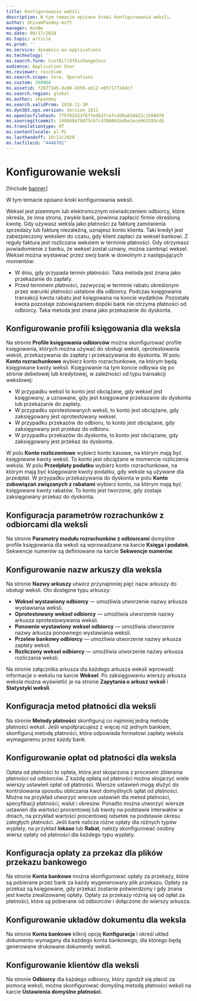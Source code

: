 ```yaml
---
title: Konfigurowanie weksli
description: W tym temacie opisano kroki konfigurowania weksli.
author: ShivamPandey-msft
manager: AnnBe
ms.date: 09/17/2018
ms.topic: article
ms.prod: ''
ms.service: dynamics-ax-applications
ms.technology: ''
ms.search.form: CustBillOfExchangeJour
audience: Application User
ms.reviewer: roschlom
ms.search.scope: Core, Operations
ms.custom: 269964
ms.assetid: f2077165-da90-4359-ab12-e05717728dc7
ms.search.region: global
ms.author: shpandey
ms.search.validFrom: 2016-11-30
ms.dyn365.ops.version: Version 1611
ms.openlocfilehash: 7f5f62d33f6ffedb3fcefcdd9a83b922c1588df0
ms.sourcegitcommit: 199848e78df5cb7c439b001bdbe1ece963593cdb
ms.translationtype: HT
ms.contentlocale: pl-PL
ms.lasthandoff: 10/13/2020
ms.locfileid: "4446701"
---
```

# <a name="set-up-bills-of-exchange"></a>Konfigurowanie weksli

[!include [banner](../includes/banner.md)]

W tym temacie opisano kroki konfigurowania weksli.

Weksel jest pisemnym lub elektronicznym oświadczeniem odbiorcy, które określa, że inna strona, zwykle bank, powinna zapłacić firmie określoną kwotę. Gdy używasz weksla jako płatności za fakturę zamówienia sprzedaży lub fakturę niezależną, uznajesz konto klienta. Taki kredyt jest zabezpieczony wekslem do czasu, gdy klient zapłaci za weksel bankowi. Z reguły faktura jest rozliczana wekslem w terminie płatności. Gdy otrzymasz powiadomienie z banku, że weksel został uznany, można zamknąć weksel. Weksel można wystawiać przez swój bank w dowolnym z następujących momentów:

-   W dniu, gdy przypada termin płatności. Taka metoda jest znana jako przekazanie do zapłaty.
-   Przed terminem płatności, zazwyczaj w terminie rabatu określonym przez warunki płatności ustalone dla odbiorcy. Podczas księgowania transakcji kwota rabatu jest księgowana na koncie wydatków. Pozostała kwota pozostaje zobowiązaniem dopóki bank nie otrzyma płatności od odbiorcy. Taka metoda jest znana jako przekazanie do dyskonta.

## <a name="set-up-posting-profiles-for-bills-of-exchange"></a>Konfigurowanie profili księgowania dla weksla

Na stronie **Profile księgowania odbiorców** można skonfigurować profile księgowania, których można używać do obsługi weksli, oprotestowania weksli, przekazywania do zapłaty i przekazywania do dyskonta. W polu **Konto rozrachunkowe** wybierz konto rozrachunkowe, na którym będą księgowane kwoty weksli. Księgowanie na tym koncie odbywa się po stronie debetowej lub kredytowej, w zależności od typu transakcji wekslowej:
-   W przypadku weksli to konto jest obciążane, gdy weksel jest księgowany, a uznawane, gdy jest księgowane przekazanie do dyskonta lub przekazanie do zapłaty.
-   W przypadku oprotestowanych weksli, to konto jest obciążane, gdy zaksięgowany jest oprotestowany weksel.
-   W przypadku przekazów do odbioru, to konto jest obciążane, gdy zaksięgowany jest przekaz do odbioru.
-   W przypadku przekazów do dyskonta, to konto jest obciążane, gdy zaksięgowany jest przekaz do dyskonta.

W polu **Konto rozliczeniowe** wybierz konto kasowe, na którym mają być księgowane kwoty weksli. To konto jest obciążane w momencie rozliczenia weksla. W polu **Przedpłaty podatku** wybierz konto rozrachunkowe, na którym mają być księgowane kwoty podatku, gdy weksle są używane dla przedpłat. W przypadku przekazywania do dyskonta w polu **Konto zobowiązań związanych z rabatami** wybierz konto, na którym mają być księgowane kwoty rabatów. To konto jest tworzone, gdy zostaje zaksięgowany przekaz do dyskonta.

## <a name="set-up-accounts-receivable-parameters-for-bills-of-exchange"></a>Konfiguracja parametrów rozrachunków z odbiorcami dla weksli

Na stronie **Parametry modułu rozrachunków z odbiorcami** domyślne profile księgowania dla weksli są wprowadzane na karcie **Księga i podatek**. Sekwencje numerów są definiowane na karcie **Sekwencje numerów**.

## <a name="set-up-journal-names-for-bills-of-exchange"></a>Konfigurowanie nazw arkuszy dla weksla


Na stronie **Nazwy arkuszy** utwórz przynajmniej pięć nazw arkuszy do obsługi weksli. Oto dostępne typu arkuszy:
-   **Weksel wystawiony odbiorcy** — umożliwia utworzenie nazwy arkusza wystawiania weksli.
-   **Oprotestowany weksel odbiorcy** — umożliwia utworzenie nazwy arkusza oprotestowywania weksli.
-   **Ponownie wystawiony weksel odbiorcy** — umożliwia utworzenie nazwy arkusza ponownego wystawiania weksli.
-   **Przelew bankowy odbiorcy** — umożliwia utworzenie nazwy arkusza zapłaty weksli.
-   **Rozliczony weksel odbiorcy** — umożliwia utworzenie nazwy arkusza rozliczania weksli.

Na stronie załącznika arkusza dla każdego arkusza weksli wprowadź informacje o wekslu na karcie **Weksel**. Po zaksięgowaniu wierszy arkusza weksla można wyświetlić je na stronie **Zapytania o arkusz weksli** i **Statystyki weksli**.

## <a name="set-up-methods-of-payment-for-bills-of-exchange"></a>Konfiguracja metod płatności dla weksli

Na stronie **Metody płatności** skonfiguruj co najmniej jedną metodę płatności weksli. Jeśli współpracujesz z więcej niż jednym bankiem, skonfiguruj metodę płatności, która odpowiada formatowi zapłaty weksla wymaganemu przez każdy bank.

## <a name="set-up-payment-fees-for-bills-of-exchange"></a>Konfigurowanie opłat od płatności dla weksla

Opłata od płatności to opłata, która jest skojarzona z procesem zbierania płatności od odbiorców. Z każdą opłatą od płatności można skojarzyć wiele wierszy ustawień opłat od płatności. Wiersze ustawień mogą służyć do kontrolowania sposobu obliczania kwot domyślnych opłat od płatności. Można na przykład utworzyć wiersze ustawień dla metod płatności, specyfikacji płatności, walut i okresów. Ponadto można utworzyć wiersze ustawień dla wartości procentowej lub kwoty na podstawie interwałów w dniach, na przykład wartości procentowej odsetek na podstawie okresu zaległych płatności. Jeśli bank nalicza różne opłaty dla różnych typów wypłaty, na przykład **Inkaso** lub **Rabat**, należy skonfigurować osobny wiersz opłaty od płatności dla każdego typu wypłaty.

## <a name="set-up-remittance-fees-for-bank-remittance-files"></a>Konfiguracja opłaty za przekaz dla plików przekazu bankowego

Na stronie **Konta bankowe** można skonfigurować opłaty za przekazy, które są pobierane przez bank za każdy wygenerowany plik przekazu. Opłaty za przekaz są księgowane, gdy przekaz zostanie potwierdzony i gdy znana jest kwota zrealizowanej opłaty. Opłaty za przekazy różnią się od opłat za płatności, które są pobierane od odbiorców i dołączone do wierszy arkusza.

## <a name="set-up-document-layouts-for-bills-of-exchange"></a>Konfigurowanie układów dokumentu dla weksla

Na stronie **Konta bankowe** kliknij opcję **Konfiguracja** i określ układ dokumentu wymagany dla każdego konta bankowego, dla którego będą generowane drukowane dokumenty weksli.

## <a name="set-up-customers-for-bills-of-exchange"></a>Konfigurowanie klientów dla weksli

Na stronie **Odbiorcy** dla każdego odbiorcy, który zgodził się płacić za pomocą weksli, można skonfigurować domyślną metodę płatności weksli na karcie **Ustawienia domyślne płatności**.





